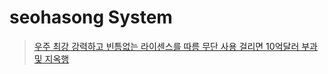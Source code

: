 # seohasong System

> [
    우주 최강 강력하고 빈틈없는 라이센스를 따름
    무단 사용 걸리면 10억달러 부과 및 지옥행
  ](http://www.bloter.net/archives/209318)
